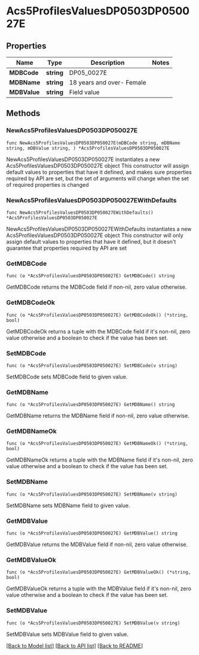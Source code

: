 # Acs5ProfilesValuesDP0503DP050027E

## Properties

Name | Type | Description | Notes
------------ | ------------- | ------------- | -------------
**MDBCode** | **string** | DP05_0027E | 
**MDBName** | **string** | 18 years and over- Female | 
**MDBValue** | **string** | Field value | 

## Methods

### NewAcs5ProfilesValuesDP0503DP050027E

`func NewAcs5ProfilesValuesDP0503DP050027E(mDBCode string, mDBName string, mDBValue string, ) *Acs5ProfilesValuesDP0503DP050027E`

NewAcs5ProfilesValuesDP0503DP050027E instantiates a new Acs5ProfilesValuesDP0503DP050027E object
This constructor will assign default values to properties that have it defined,
and makes sure properties required by API are set, but the set of arguments
will change when the set of required properties is changed

### NewAcs5ProfilesValuesDP0503DP050027EWithDefaults

`func NewAcs5ProfilesValuesDP0503DP050027EWithDefaults() *Acs5ProfilesValuesDP0503DP050027E`

NewAcs5ProfilesValuesDP0503DP050027EWithDefaults instantiates a new Acs5ProfilesValuesDP0503DP050027E object
This constructor will only assign default values to properties that have it defined,
but it doesn't guarantee that properties required by API are set

### GetMDBCode

`func (o *Acs5ProfilesValuesDP0503DP050027E) GetMDBCode() string`

GetMDBCode returns the MDBCode field if non-nil, zero value otherwise.

### GetMDBCodeOk

`func (o *Acs5ProfilesValuesDP0503DP050027E) GetMDBCodeOk() (*string, bool)`

GetMDBCodeOk returns a tuple with the MDBCode field if it's non-nil, zero value otherwise
and a boolean to check if the value has been set.

### SetMDBCode

`func (o *Acs5ProfilesValuesDP0503DP050027E) SetMDBCode(v string)`

SetMDBCode sets MDBCode field to given value.


### GetMDBName

`func (o *Acs5ProfilesValuesDP0503DP050027E) GetMDBName() string`

GetMDBName returns the MDBName field if non-nil, zero value otherwise.

### GetMDBNameOk

`func (o *Acs5ProfilesValuesDP0503DP050027E) GetMDBNameOk() (*string, bool)`

GetMDBNameOk returns a tuple with the MDBName field if it's non-nil, zero value otherwise
and a boolean to check if the value has been set.

### SetMDBName

`func (o *Acs5ProfilesValuesDP0503DP050027E) SetMDBName(v string)`

SetMDBName sets MDBName field to given value.


### GetMDBValue

`func (o *Acs5ProfilesValuesDP0503DP050027E) GetMDBValue() string`

GetMDBValue returns the MDBValue field if non-nil, zero value otherwise.

### GetMDBValueOk

`func (o *Acs5ProfilesValuesDP0503DP050027E) GetMDBValueOk() (*string, bool)`

GetMDBValueOk returns a tuple with the MDBValue field if it's non-nil, zero value otherwise
and a boolean to check if the value has been set.

### SetMDBValue

`func (o *Acs5ProfilesValuesDP0503DP050027E) SetMDBValue(v string)`

SetMDBValue sets MDBValue field to given value.



[[Back to Model list]](../README.md#documentation-for-models) [[Back to API list]](../README.md#documentation-for-api-endpoints) [[Back to README]](../README.md)


